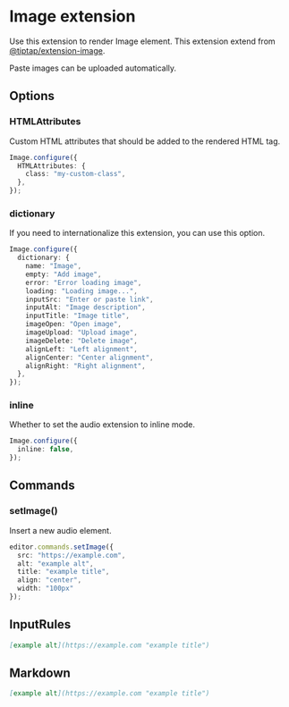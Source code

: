 # Image extension

Use this extension to render Image element. This extension extend from [@tiptap/extension-image](https://tiptap.dev/docs/editor/extensions/nodes/image).

Paste images can be uploaded automatically.

## Options

### HTMLAttributes

Custom HTML attributes that should be added to the rendered HTML tag.

```typescript
Image.configure({
  HTMLAttributes: {
    class: "my-custom-class",
  },
});
```

### dictionary

If you need to internationalize this extension, you can use this option.

```typescript
Image.configure({
  dictionary: {
    name: "Image",
    empty: "Add image",
    error: "Error loading image",
    loading: "Loading image...",
    inputSrc: "Enter or paste link",
    inputAlt: "Image description",
    inputTitle: "Image title",
    imageOpen: "Open image",
    imageUpload: "Upload image",
    imageDelete: "Delete image",
    alignLeft: "Left alignment",
    alignCenter: "Center alignment",
    alignRight: "Right alignment",
  },
});
```

### inline

Whether to set the audio extension to inline mode.

```typescript
Image.configure({
  inline: false,
});
```

## Commands

### setImage()

Insert a new audio element.

```typescript
editor.commands.setImage({
  src: "https://example.com",
  alt: "example alt",
  title: "example title",
  align: "center",
  width: "100px"
});
```

## InputRules

```markdown
[example alt](https://example.com "example title")
```

## Markdown

```markdown
[example alt](https://example.com "example title")
```
